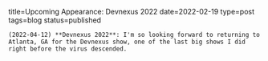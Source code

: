 
title=Upcoming Appearance: Devnexus 2022
date=2022-02-19
type=post
tags=blog
status=published
~~~~~~
(2022-04-12) **Devnexus 2022**: I'm so looking forward to returning to Atlanta, GA for the Devnexus show, one of the last big shows I did right before the virus descended. 
            